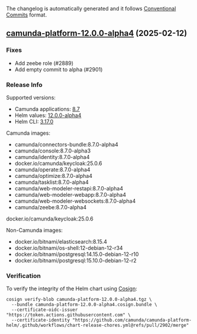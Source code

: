 The changelog is automatically generated and it follows [Conventional Commits](https://www.conventionalcommits.org/en/v1.0.0/) format.

## [camunda-platform-12.0.0-alpha4](https://github.com/camunda/camunda-platform-helm/releases/tag/camunda-platform-12.0.0-alpha4) (2025-02-12)

### Fixes

- Add zeebe role (#2889)
- Add empty commit to alpha (#2901)

<!-- generated by git-cliff -->
### Release Info


Supported versions:

- Camunda applications: [8.7](https://github.com/camunda/camunda-platform/releases?q=tag%3A8.7&expanded=true)
- Helm values: [12.0.0-alpha4](https://artifacthub.io/packages/helm/camunda/camunda-platform/12.0.0-alpha4#parameters)
- Helm CLI: [3.17.0](https://github.com/helm/helm/releases/tag/v3.17.0)

Camunda images:

- camunda/connectors-bundle:8.7.0-alpha4
- camunda/console:8.7.0-alpha3
- camunda/identity:8.7.0-alpha4
- docker.io/camunda/keycloak:25.0.6
- camunda/operate:8.7.0-alpha4
- camunda/optimize:8.7.0-alpha4
- camunda/tasklist:8.7.0-alpha4
- camunda/web-modeler-restapi:8.7.0-alpha4
- camunda/web-modeler-webapp:8.7.0-alpha4
- camunda/web-modeler-websockets:8.7.0-alpha4
- camunda/zeebe:8.7.0-alpha4

docker.io/camunda/keycloak:25.0.6


Non-Camunda images:

- docker.io/bitnami/elasticsearch:8.15.4
- docker.io/bitnami/os-shell:12-debian-12-r34
- docker.io/bitnami/postgresql:14.15.0-debian-12-r10
- docker.io/bitnami/postgresql:15.10.0-debian-12-r2

### Verification

To verify the integrity of the Helm chart using [Cosign](https://docs.sigstore.dev/signing/quickstart/):

```shell
cosign verify-blob camunda-platform-12.0.0-alpha4.tgz \
  --bundle camunda-platform-12.0.0-alpha4.cosign.bundle \
  --certificate-oidc-issuer "https://token.actions.githubusercontent.com" \
  --certificate-identity "https://github.com/camunda/camunda-platform-helm/.github/workflows/chart-release-chores.yml@refs/pull/2902/merge"
```
